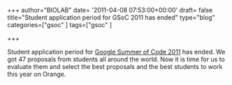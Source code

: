 +++
author="BIOLAB"
date= '2011-04-08 07:53:00+00:00'
draft= false
title="Student application period for GSoC 2011 has ended"
type="blog"
categories=["gsoc" ]
tags=["gsoc" ]

+++

Student application period for [Google Summer of Code 2011](http://socghop.appspot.com/gsoc/homepage/google/gsoc2011) has ended. We got 47 proposals from students all around the world. Now it is time for us to evaluate them and select the best proposals and the best students to work this year on Orange.
